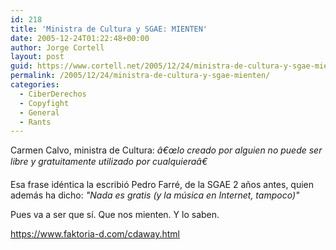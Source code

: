 ```yaml
---
id: 218
title: 'Ministra de Cultura y SGAE: MIENTEN'
date: 2005-12-24T01:22:48+00:00
author: Jorge Cortell
layout: post
guid: https://www.cortell.net/2005/12/24/ministra-de-cultura-y-sgae-mienten/
permalink: /2005/12/24/ministra-de-cultura-y-sgae-mienten/
categories:
  - CiberDerechos
  - Copyfight
  - General
  - Rants
---
```

Carmen Calvo, ministra de Cultura: _â€œlo creado por alguien no puede ser libre y gratuitamente utilizado por cualquieraâ€_

Esa frase idéntica la escribió Pedro Farré, de la SGAE 2 años antes, quien además ha dicho: _"Nada es gratis (y la música en Internet, tampoco)"_

Pues va a ser que sí­. Que nos mienten. Y lo saben.

<https://www.faktoria-d.com/cdaway.html>